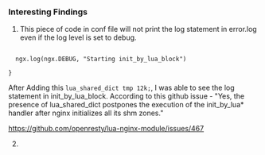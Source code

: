 ### Interesting Findings

1.  This piece of code in conf file will not print the log statement in error.log even if the log level is set to debug.


```init_by_lua_block {

  ngx.log(ngx.DEBUG, "Starting init_by_lua_block")

} 
```
After Adding this ```lua_shared_dict tmp 12k;```, I was able to see the log statement in init_by_lua_block. 
According to this github issue - "Yes, the presence of lua_shared_dict postpones the execution of the init_by_lua* handler after nginx initializes all its shm zones."

https://github.com/openresty/lua-nginx-module/issues/467

2.  